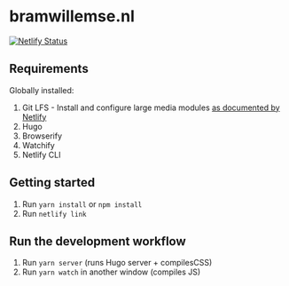 # bramwillemse.nl
[![Netlify Status](https://api.netlify.com/api/v1/badges/e80b820a-f761-4c5c-a82b-91a188c84108/deploy-status)](https://app.netlify.com/sites/bw-homepage/deploys)

## Requirements
Globally installed:
1. Git LFS - Install and configure large media modules [as documented by Netlify](https://docs.netlify.com/large-media/requirements-and-limitations/#requirements)
2. Hugo
3. Browserify
4. Watchify
5. Netlify CLI

## Getting started
1. Run `yarn install` or `npm install`
3. Run `netlify link`

## Run the development workflow
1. Run `yarn server` (runs Hugo server + compilesCSS)
2. Run `yarn watch` in another window (compiles JS)


